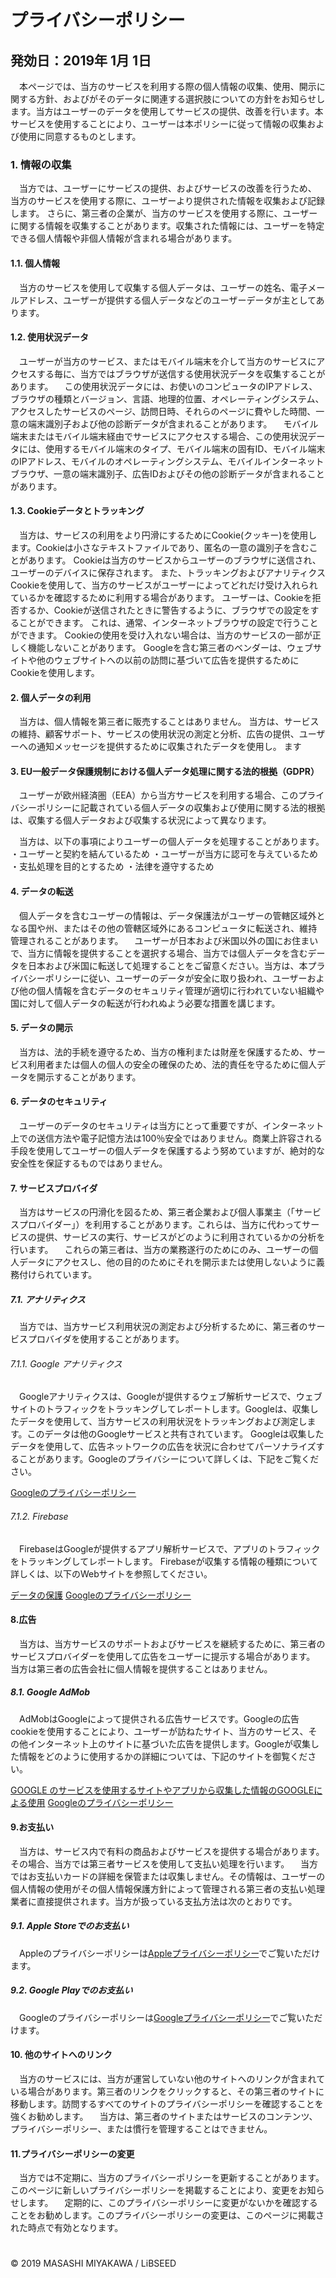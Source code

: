 # プライバシーポリシー

## 発効日：2019年 1月 1日
　本ページでは、当方のサービスを利用する際の個人情報の収集、使用、開示に関する方針、およびがそのデータに関連する選択肢についての方針をお知らせします。当方はユーザーのデータを使用してサービスの提供、改善を行います。本サービスを使用することにより、ユーザーは本ポリシーに従って情報の収集および使用に同意するものとします。

### 1. 情報の収集
　当方では、ユーザーにサービスの提供、およびサービスの改善を行うため、 当方のサービスを使用する際に、ユーザーより提供された情報を収集および記録します。 さらに、第三者の企業が、当方のサービスを使用する際に、ユーザーに関する情報を収集することがあります。収集された情報には、ユーザーを特定できる個人情報や非個人情報が含まれる場合があります。

#### 1.1. 個人情報
　当方のサービスを使用して収集する個人データは、ユーザーの姓名、電子メールアドレス、ユーザーが提供する個人データなどのユーザーデータが主としてあります。

#### 1.2. 使用状況データ
　ユーザーが当方のサービス、またはモバイル端末を介して当方のサービスにアクセスする毎に、当方ではブラウザが送信する使用状況データを収集することがあります。
　この使用状況データには、お使いのコンピュータのIPアドレス、ブラウザの種類とバージョン、言語、地理的位置、オペレーティングシステム、アクセスしたサービスのページ、訪問日時、それらのページに費やした時間、一意の端末識別子および他の診断データが含まれることがあります。
　モバイル端末またはモバイル端末経由でサービスにアクセスする場合、この使用状況データには、使用するモバイル端末のタイプ、モバイル端末の固有ID、モバイル端末のIPアドレス、モバイルのオペレーティングシステム、モバイルインターネットブラウザ、一意の端末識別子、広告IDおよびその他の診断データが含まれることがあります。

#### 1.3. Cookieデータとトラッキング
　当方は、サービスの利用をより円滑にするためにCookie(クッキー)を使用します。Cookieは小さなテキストファイルであり、匿名の一意の識別子を含むことがあります。 Cookieは当方のサービスからユーザーのブラウザに送信され、ユーザーのデバイスに保存されます。 また、トラッキングおよびアナリティクスCookieを使用して、当方のサービスがユーザーによってどれだけ受け入れられているかを確認するために利用する場合があります。
ユーザーは、Cookieを拒否するか、Cookieが送信されたときに警告するように、ブラウザでの設定をすることができます。 これは、通常、インターネットブラウザの設定で行うことができます。 Cookieの使用を受け入れない場合は、当方のサービスの一部が正しく機能しないことがあります。
Googleを含む第三者のベンダーは、ウェブサイトや他のウェブサイトへの以前の訪問に基づいて広告を提供するためにCookieを使用します。

#### 2. 個人データの利用
　当方は、個人情報を第三者に販売することはありません。 当方は、サービスの維持、顧客サポート、サービスの使用状況の測定と分析、広告の提供、ユーザーへの通知メッセージを提供するために収集されたデータを使用し。
 ます
#### 3. EU一般データ保護規制における個人データ処理に関する法的根拠（GDPR）
　ユーザーが欧州経済圏（EEA）から当方サービスを利用する場合、このプライバシーポリシーに記載されている個人データの収集および使用に関する法的根拠は、収集する個人データおよび収集する状況によって異なります。

　当方は、以下の事項によりユーザーの個人データを処理することがあります。
・ユーザーと契約を結んているため
・ユーザーが当方に認可を与えているため
・支払処理を目的とするため
・法律を遵守するため

#### 4. データの転送
　個人データを含むユーザーの情報は、データ保護法がユーザーの管轄区域外となる国や州、またはその他の管轄区域外にあるコンピュータに転送され、維持管理されることがあります。
　ユーザーが日本および米国以外の国にお住まいで、当方に情報を提供することを選択する場合、当方では個人データを含むデータを日本および米国に転送して処理することをご留意ください。当方は、本プライバシーポリシーに従い、ユーザーのデータが安全に取り扱われ、ユーザーおよび他の個人情報を含むデータのセキュリティ管理が適切に行われていない組織や国に対して個人データの転送が行われぬよう必要な措置を講じます。

#### 5. データの開示
　当方は、法的手続を遵守るため、当方の権利または財産を保護するため、サービス利用者または個人の個人の安全の確保のため、法的責任を守るために個人データを開示することがあります。

#### 6. データのセキュリティ
　ユーザーのデータのセキュリティは当方にとって重要ですが、インターネット上での送信方法や電子記憶方法は100％安全ではありません。商業上許容される手段を使用してユーザーの個人データを保護するよう努めていますが、絶対的な安全性を保証するものではありません。

#### 7. サービスプロバイダ
　当方はサービスの円滑化を図るため、第三者企業および個人事業主（「サービスプロバイダー」）を利用することがあります。これらは、当方に代わってサービスの提供、サービスの実行、サービスがどのように利用されているかの分析を行います。
　これらの第三者は、当方の業務遂行のためにのみ、ユーザーの個人データにアクセスし、他の目的のためにそれを開示または使用しないように義務付けられています。

##### 7.1. アナリティクス
　当方では、当方サービス利用状況の測定および分析するために、第三者のサービスプロバイダを使用することがあります。

###### 7.1.1. Google アナリティクス
　Googleアナリティクスは、Googleが提供するウェブ解析サービスで、ウェブサイトのトラフィックをトラッキングしてレポートします。Googleは、収集したデータを使用して、当方サービスの利用状況をトラッキングおよび測定します。このデータは他のGoogleサービスと共有されています。 Googleは収集したデータを使用して、広告ネットワークの広告を状況に合わせてパーソナライズすることがあります。Googleのプライバシーについて詳しくは、下記をご覧ください。

[Googleのプライバシーポリシー](https://policies.google.com/privacy)

###### 7.1.2. Firebase
　FirebaseはGoogleが提供するアプリ解析サービスで、アプリのトラフィックをトラッキングしてレポートします。 Firebaseが収集する情報の種類について詳しくは、以下のWebサイトを参照してください。

[データの保護](https://support.google.com/analytics/answer/6004245)
[Googleのプライバシーポリシー](https://policies.google.com/privacy)

#### 8.広告
　当方は、当方サービスのサポートおよびサービスを継続するために、第三者のサービスプロバイダーを使用して広告をユーザーに提示する場合があります。 当方は第三者の広告会社に個人情報を提供することはありません。

##### 8.1. Google AdMob
　AdMobはGoogleによって提供される広告サービスです。Googleの広告cookieを使用することにより、ユーザーが訪ねたサイト、当方のサービス、その他インターネット上のサイトに基づいた広告を提供します。Googleが収集した情報をどのように使用するかの詳細については、下記のサイトを御覧ください。

[GOOGLE のサービスを使用するサイトやアプリから収集した情報のGOOGLEによる使用](https://policies.google.com/technologies/partner-sites)
[Googleのプライバシーポリシー](https://policies.google.com/privacy)

#### 9.お支払い
　当方は、サービス内で有料の商品およびサービスを提供する場合があります。その場合、当方では第三者サービスを使用して支払い処理を行います。
　当方ではお支払いカードの詳細を保管または収集しません。その情報は、ユーザーの個人情報の使用がその個人情報保護方針によって管理される第三者の支払い処理業者に直接提供されます。当方が扱っている支払方法は次のとおりです。

##### 9.1. Apple Storeでのお支払い
　Appleのプライバシーポリシーは[Appleプライバシーポリシー](https://www.apple.com/legal/privacy/jp/)でご覧いただけます。

##### 9.2. Google Playでのお支払い
　Googleのプライバシーポリシーは[Googleプライバシーポリシー](https://www.google.com/policies/privacy/)でご覧いただけます。

#### 10. 他のサイトへのリンク
　当方のサービスには、当方が運営していない他のサイトへのリンクが含まれている場合があります。第三者のリンクをクリックすると、その第三者のサイトに移動します。訪問するすべてのサイトのプライバシーポリシーを確認することを強くお勧めします。
　当方は、第三者のサイトまたはサービスのコンテンツ、プライバシーポリシー、または慣行を管理することはできません。

#### 11.プライバシーポリシーの変更
　当方では不定期に、当方のプライバシーポリシーを更新することがあります。このページに新しいプライバシーポリシーを掲載することにより、変更をお知らせします。
　定期的に、このプライバシーポリシーに変更がないかを確認することをお勧めします。このプライバシーポリシーの変更は、このページに掲載された時点で有効となります。

#
© 2019 MASASHI MIYAKAWA / LiBSEED
